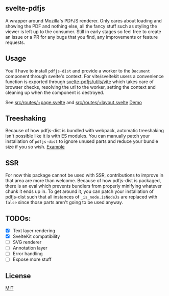 ## svelte-pdfjs

A wrapper around Mozilla's PDFJS renderer. Only cares about loading and showing the PDF and nothing else, all the fancy stuff such as styling the viewer is left up to the consumer. Still in early stages so feel free to create an issue or a PR for any bugs that you find, any improvements or feature requests.

## Usage

You'll have to install `pdfjs-dist` and provide a worker to the `Document` component through svelte's context. For vite/sveltekit users a convenience function is exported through [svelte-pdfjs/utils/vite](src/lib/utils/vite.ts) which takes care of browser checks, resolving the url to the worker, setting the context and cleaning up when the component is destroyed.

See [src/routes/+page.svelte](src/routes/+page.svelte) and [src/routes/+layout.svelte](src/routes/+layout.svelte)
[Demo](https://gtm-nayan.github.io/svelte-pdfjs)

## Treeshaking

Because of how pdfjs-dist is bundled with webpack, automatic treeshaking isn't possible like it is with ES modules. You can manually patch your installation of `pdfjs-dist` to ignore unused parts and reduce your bundle size if you so wish. [Example](patches/pdfjs-dist%402.16.105.patch)

## SSR

For now this package cannot be used with SSR, contributions to improve in that area are more than welcome. Because of how pdfjs-dist is packaged, there is an eval which prevents bundlers from properly minifying whatever chunk it ends up in. To get around it, you can patch your installation of pdfjs-dist such that all instances of `_is_node.isNodeJs` are replaced with `false` since those parts aren't going to be used anyway.

## TODOs:

- [x] Text layer rendering
- [x] SvelteKit compatibility
- [ ] SVG renderer
- [ ] Annotation layer
- [ ] Error handling
- [ ] Expose more stuff

## License

[MIT](LICENSE)
